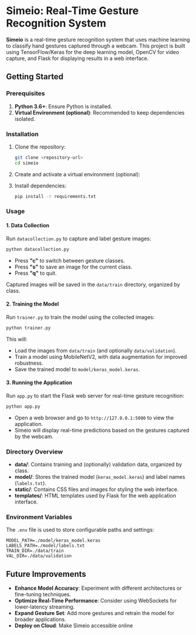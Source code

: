 # Simeio: Real-Time Gesture Recognition System

**Simeio** is a real-time gesture recognition system that uses machine learning to classify hand gestures captured through a webcam. This project is built using TensorFlow/Keras for the deep learning model, OpenCV for video capture, and Flask for displaying results in a web interface.

## Getting Started

### Prerequisites

1. **Python 3.6+**: Ensure Python is installed.
2. **Virtual Environment (optional)**: Recommended to keep dependencies isolated.

### Installation

1. Clone the repository:
    ```bash
    git clone <repository-url>
    cd simeio
    ```

2. Create and activate a virtual environment (optional):

3. Install dependencies:
    ```bash
    pip install -r requirements.txt
    ```
### Usage

#### 1. Data Collection

Run `datacollection.py` to capture and label gesture images:

```bash
python datacollection.py
```

- Press **"c"** to switch between gesture classes.
- Press **"s"** to save an image for the current class.
- Press **"q"** to quit.

Captured images will be saved in the `data/train` directory, organized by class.

#### 2. Training the Model

Run `trainer.py` to train the model using the collected images:

```bash
python trainer.py
```

This will:
- Load the images from `data/train` (and optionally `data/validation`).
- Train a model using MobileNetV2, with data augmentation for improved robustness.
- Save the trained model to `model/keras_model.keras`.

#### 3. Running the Application

Run `app.py` to start the Flask web server for real-time gesture recognition:

```bash
python app.py
```

- Open a web browser and go to `http://127.0.0.1:5000` to view the application.
- Simeio will display real-time predictions based on the gestures captured by the webcam.

### Directory Overview

- **data/**: Contains training and (optionally) validation data, organized by class.
- **model/**: Stores the trained model (`keras_model.keras`) and label names (`labels.txt`).
- **static/**: Contains CSS files and images for styling the web interface.
- **templates/**: HTML templates used by Flask for the web application interface.

### Environment Variables

The `.env` file is used to store configurable paths and settings:

```plaintext
MODEL_PATH=./model/keras_model.keras
LABELS_PATH=./model/labels.txt
TRAIN_DIR=./data/train
VAL_DIR=./data/validation
```

## Future Improvements

- **Enhance Model Accuracy**: Experiment with different architectures or fine-tuning techniques.
- **Optimize Real-Time Performance**: Consider using WebSockets for lower-latency streaming.
- **Expand Gesture Set**: Add more gestures and retrain the model for broader applications.
- **Deploy on Cloud**: Make Simeio accessible online
